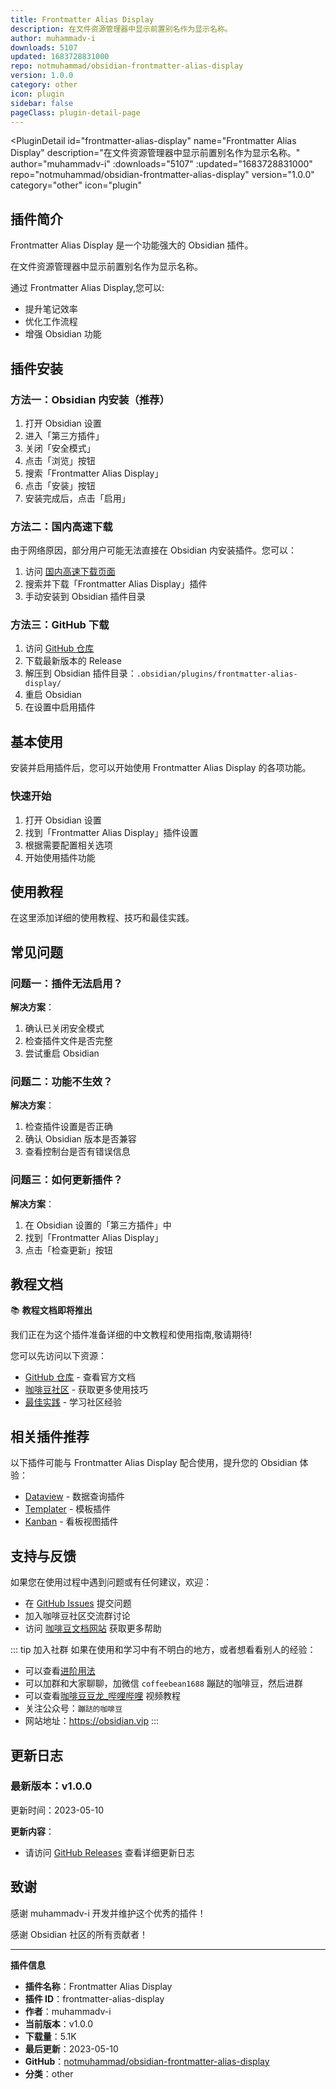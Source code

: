 ```yaml
---
title: Frontmatter Alias Display
description: 在文件资源管理器中显示前置别名作为显示名称。
author: muhammadv-i
downloads: 5107
updated: 1683728831000
repo: notmuhammad/obsidian-frontmatter-alias-display
version: 1.0.0
category: other
icon: plugin
sidebar: false
pageClass: plugin-detail-page
---
```


<PluginDetail
  id="frontmatter-alias-display"
  name="Frontmatter Alias Display"
  description="在文件资源管理器中显示前置别名作为显示名称。"
  author="muhammadv-i"
  :downloads="5107"
  :updated="1683728831000"
  repo="notmuhammad/obsidian-frontmatter-alias-display"
  version="1.0.0"
  category="other"
  icon="plugin"
>

<!-- AUTO_GENERATED_START -->
## 插件简介

Frontmatter Alias Display 是一个功能强大的 Obsidian 插件。

在文件资源管理器中显示前置别名作为显示名称。

通过 Frontmatter Alias Display,您可以:

- 提升笔记效率
- 优化工作流程
- 增强 Obsidian 功能

<!-- AUTO_GENERATED_END -->

<!-- AUTO_GENERATED_START -->
## 插件安装

### 方法一：Obsidian 内安装（推荐）

1. 打开 Obsidian 设置
2. 进入「第三方插件」
3. 关闭「安全模式」
4. 点击「浏览」按钮
5. 搜索「Frontmatter Alias Display」
6. 点击「安装」按钮
7. 安装完成后，点击「启用」

### 方法二：国内高速下载

由于网络原因，部分用户可能无法直接在 Obsidian 内安装插件。您可以：

1. 访问 [国内高速下载页面](/zh/documentation/obsidian-plugins-download.html)
2. 搜索并下载「Frontmatter Alias Display」插件
3. 手动安装到 Obsidian 插件目录

### 方法三：GitHub 下载

1. 访问 [GitHub 仓库](https://github.com/notmuhammad/obsidian-frontmatter-alias-display)
2. 下载最新版本的 Release
3. 解压到 Obsidian 插件目录：`.obsidian/plugins/frontmatter-alias-display/`
4. 重启 Obsidian
5. 在设置中启用插件

## 基本使用

安装并启用插件后，您可以开始使用 Frontmatter Alias Display 的各项功能。

### 快速开始

1. 打开 Obsidian 设置
2. 找到「Frontmatter Alias Display」插件设置
3. 根据需要配置相关选项
4. 开始使用插件功能

<!-- AUTO_GENERATED_END -->

<!-- CUSTOM_CONTENT_START:tutorial -->
## 使用教程

在这里添加详细的使用教程、技巧和最佳实践。

<!-- CUSTOM_CONTENT_END:tutorial -->

<!-- SHARED_CONTENT_START -->
## 常见问题

### 问题一：插件无法启用？

**解决方案**：
1. 确认已关闭安全模式
2. 检查插件文件是否完整
3. 尝试重启 Obsidian

### 问题二：功能不生效？

**解决方案**：
1. 检查插件设置是否正确
2. 确认 Obsidian 版本是否兼容
3. 查看控制台是否有错误信息

### 问题三：如何更新插件？

**解决方案**：
1. 在 Obsidian 设置的「第三方插件」中
2. 找到「Frontmatter Alias Display」
3. 点击「检查更新」按钮

## 教程文档

📚 **教程文档即将推出**

我们正在为这个插件准备详细的中文教程和使用指南,敬请期待!

您可以先访问以下资源：
- [GitHub 仓库](https://github.com/notmuhammad/obsidian-frontmatter-alias-display) - 查看官方文档
- [咖啡豆社区](/zh/bases/) - 获取更多使用技巧
- [最佳实践](/zh/best-practices/) - 学习社区经验

## 相关插件推荐

以下插件可能与 Frontmatter Alias Display 配合使用，提升您的 Obsidian 体验：

- [Dataview](/zh/plugins/dataview.html) - 数据查询插件
- [Templater](/zh/plugins/templater-obsidian.html) - 模板插件
- [Kanban](/zh/plugins/obsidian-kanban.html) - 看板视图插件

## 支持与反馈

如果您在使用过程中遇到问题或有任何建议，欢迎：

- 在 [GitHub Issues](https://github.com/notmuhammad/obsidian-frontmatter-alias-display/issues) 提交问题
- 加入咖啡豆社区交流群讨论
- 访问 [咖啡豆文档网站](https://obsidian.vip) 获取更多帮助

::: tip 加入社群
如果在使用和学习中有不明白的地方，或者想看看别人的经验：
- 可以查看[进阶用法](/zh/advanced)
- 可以加群和大家聊聊，加微信 `coffeebean1688` 蹦跶的咖啡豆，然后进群
- 可以查看[咖啡豆豆龙_哔哩哔哩](https://space.bilibili.com/618777356) 视频教程
- 关注公众号：`蹦跶的咖啡豆`
- 网站地址：https://obsidian.vip
:::
<!-- SHARED_CONTENT_END -->

<!-- AUTO_GENERATED_START -->
## 更新日志

### 最新版本：v1.0.0

更新时间：2023-05-10

**更新内容**：
- 请访问 [GitHub Releases](https://github.com/notmuhammad/obsidian-frontmatter-alias-display/releases) 查看详细更新日志

## 致谢

感谢 muhammadv-i 开发并维护这个优秀的插件！

感谢 Obsidian 社区的所有贡献者！

---

**插件信息**
- **插件名称**：Frontmatter Alias Display
- **插件 ID**：frontmatter-alias-display
- **作者**：muhammadv-i
- **当前版本**：v1.0.0
- **下载量**：5.1K
- **最后更新**：2023-05-10
- **GitHub**：[notmuhammad/obsidian-frontmatter-alias-display](https://github.com/notmuhammad/obsidian-frontmatter-alias-display)
- **分类**：other
<!-- AUTO_GENERATED_END -->

</PluginDetail>

